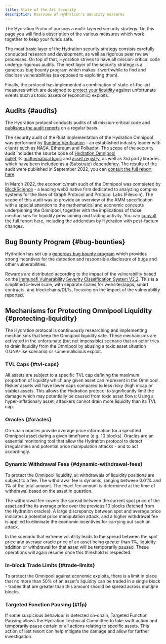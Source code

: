 ```yaml
---
title: State of the Art Security
description: Overview of Hydration's security measures
---
```


The Hydration Protocol pursues a multi-layered security strategy. On this page you will find a description of the various measures which work together to keep your funds safe.

The most basic layer of the Hydration security strategy consists carefully conducted research and development, as well as rigorous peer review processes. On top of that, Hydration strives to have all mission-critical code undergo rigorous audits. The next layer of the security strategy is a generous bug bounty program which makes it worthwhile to find and disclose vulnerabilities (as opposed to exploiting them).

Finally, the protocol has implemented a combination of state-of-the-art measures which are designed to [protect your liquidity](#protecting-liquidity) against unfortunate events such as toxic assets or (economic) exploits.

## Audits {#audits}

The Hydration protocol conducts audits of all mission-critical code and [publishes the audit reports](https://github.com/galacticcouncil/Hydration-audit-reports) on a regular basis. 

The security audit of the Rust implementation of the Hydration Omnipool was performed by [Runtime Verification](https://runtimeverification.com/) - an established industry leader with clients such as NASA, Ethereum and Polkadot. The scope of the security audit includes the source code of [Hydration Omnipool pallet](https://github.com/galacticcouncil/HydraDX-node/blob/master/pallets/omnipool/src/),its [mathematical logic](https://github.com/galacticcouncil/HydraDX-math/tree/main/src/omnipool) and [asset registry](https://github.com/galacticcouncil/warehouse/tree/main/asset-registry), as well as 3rd party libraries which have been included as a (Substrate) dependency. The results of the audit were published in September 2022, you can [consult the full report here](https://github.com/galacticcouncil/HydraDX-audit-reports/blob/main/220907-Runtime-Verification-Security-Audit.pdf).

In March 2022, the economic/math audit of the Omnipool was completed by [BlockScience](https://block.science/) - a leading web3 native firm dedicated to analyzing complex systems for the likes of Graph Protocol and Protocol Labs (Filecoin). The scope of this audit was to provide an overview of the AMM specification with a special attention to the mathematical and economic concepts underpinning the Omnipool, together with the implications of those mechanisms for liquidity provisioning and trading activity. You can [consult the full report here](https://github.com/galacticcouncil/HydraDX-audit-reports/blob/main/220322-BlockScience-Omnipool-Report%2Baddendum-by-HydraDX.pdf), including the addendum by Hydration with post-factum changes.

## Bug Bounty Program {#bug-bounties}

Hydration has set up a [generous bug bounty program](https://immunefi.com/bounty/hydradx/) which provides strong incentives for the detection and responsible disclosure of bugs and other vulnerabilities. 

Rewards are distributed according to the impact of the vulnerability based on the [Immunefi Vulnerability Severity Classification System V2.2](https://immunefi.com/immunefi-vulnerability-severity-classification-system-v2-2/). This is a simplified 5-level scale, with separate scales for websites/apps, smart contracts, and blockchains/DLTs, focusing on the impact of the vulnerability reported.

## Mechanisms for Protecting Omnipool Liquidity {#protecting-liquidity}

The Hydration protocol is continuously researching and implementing mechanisms that keep the Omnipool liquidity safe. These mechanisms are activated in the unfortunate (but not impossible) scenario that an actor tries to drain liquidity from the Omnipool by abusing a toxic asset situation (LUNA-like scenario) or some malicious exploit.

### TVL Caps {#tvl-caps}

All assets are subject to a specific TVL cap defining the maximum proportion of liquidity which any given asset can represent in the Omnipool. Riskier assets will have lower caps compared to less risky (high mcap or stable) assets. This allows the Hydration protocol to significantly limit the damage which may potentially be caused from toxic asset flows: Using a hyper-inflationary asset, attackers cannot drain more liquidity than its TVL cap.

### Oracles {#oracles}

On-chain oracles provide average price information for a specified Omnipool asset during a given timeframe (e.g. 10 blocks). Oracles are an essential monitoring tool that allow the Hydration protocol to detect irregularities and potential price manipulation attacks - and to act accordingly.

### Dynamic Withdrawal Fees {#dynamic-withdrawal-fees}

To protect the Omnipool liquidity, all withdrawals of liquidity positions are subject to a fee. The withdrawal fee is dynamic, ranging between 0.01% and 1% of the total amount. The exact fee amount is determined at the time of withdrawal based on the asset in question.

The withdrawal fee covers the spread between the current spot price of the asset and the its average price over the previous 10 blocks (fetched from the Hydration oracles). A large discrepancy between spot and average price indicates a potential price manipulation attack, and a higher withdrawal fee is applied to eliminate the economic incentives for carrying out such an attack.

In the scenario that extreme volatility leads to the spread between the spot price and average oracle price of an asset being greater than 1%, liquidity addition or withdrawal for that asset will be temporarily paused. These operations will again resume once this threshold is respected.

### In-block Trade Limits {#trade-limits}

To protect the Omnipool against economic exploits, there is a limit in place that no more than 50% of an asset's liquidity can be traded in a single block - trades that are greater than this amount should be spread across multiple blocks.

### Targeted Function Pausing {#tfp}

If some suspicious behaviour is detected on-chain, Targeted Function Pausing allows the Hydration Technical Committee to take swift action and temporarily pause certain or all actions relating to specific assets. This action of last resort can help mitigate the damage and allow for further investigation.
